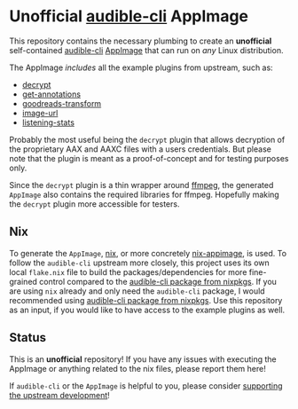 # Unofficial [audible-cli](https://github.com/mkb79/audible-cli) AppImage

This repository contains the necessary plumbing to create an **unofficial** self-contained
[audible-cli](https://github.com/mkb79/audible-cli) [AppImage](https://appimage.org/)
that can run on _any_ Linux distribution.

The AppImage _includes_ all the example plugins from upstream, such as:
- [decrypt](https://github.com/mkb79/audible-cli/blob/master/plugin_cmds/cmd_decrypt.py)
- [get-annotations](https://github.com/mkb79/audible-cli/blob/master/plugin_cmds/cmd_get-annotations.py)
- [goodreads-transform](https://github.com/mkb79/audible-cli/blob/master/plugin_cmds/cmd_goodreads-transform.py)
- [image-url](https://github.com/mkb79/audible-cli/blob/master/plugin_cmds/cmd_image-urls.py)
- [listening-stats](https://github.com/mkb79/audible-cli/blob/master/plugin_cmds/cmd_listening-stats.py)

Probably the most useful being the `decrypt` plugin that allows decryption of the
proprietary AAX and AAXC files with a users credentials.
But please note that the plugin is meant as a proof-of-concept and for testing purposes only.

Since the `decrypt` plugin is a thin wrapper around [ffmpeg](https://www.ffmpeg.org/), the
generated `AppImage` also contains the required libraries for ffmpeg.
Hopefully making the `decrypt` plugin more accessible for testers.

## Nix

To generate the `AppImage`, [nix](nixos.org), or more concretely [nix-appimage](https://github.com/ralismark/nix-appimage/tree/main),
is used. To follow the `audible-cli` upstream more closely, this project uses its own local
`flake.nix` file to build the packages/dependencies for more fine-grained control compared to the
[audible-cli package from nixpkgs](https://search.nixos.org/packages?channel=23.11&show=audible-cli&from=0&size=50&sort=relevance&type=packages&query=audible-cli).
If you are using `nix` already and only need the `audible-cli` package, I would recommended
using [audible-cli package from nixpkgs](https://search.nixos.org/packages?channel=23.11&show=audible-cli&from=0&size=50&sort=relevance&type=packages&query=audible-cli).
Use this repository as an input, if you would like to have access to the example plugins as well.

## Status

This is an **unofficial** repository! If you have any issues with executing the AppImage or
anything related to the nix files, please report them here!

If `audible-cli` or the `AppImage` is helpful to you,
please consider [supporting the upstream development](https://github.com/sponsors/mkb79)!



